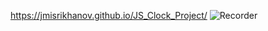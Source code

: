 https://jmisrikhanov.github.io/JS_Clock_Project/
![Recorder](https://user-images.githubusercontent.com/81573185/142760759-b386eb99-a0ab-4b26-9a43-a9e0e6aef0ff.gif)
